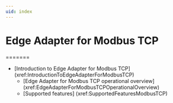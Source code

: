```yaml
---
uid: index
---
```


# Edge Adapter for Modbus TCP

=======

- [Introduction to Edge Adapter for Modbus TCP] (xref:IntroductionToEdgeAdapterForModbusTCP)
  - [Edge Adapter for Modbus TCP operational overview] (xref:EdgeAdapterForModbusTCPOperationalOverview)
  - [Supported features] (xref:SupportedFeaturesModbusTCP)
